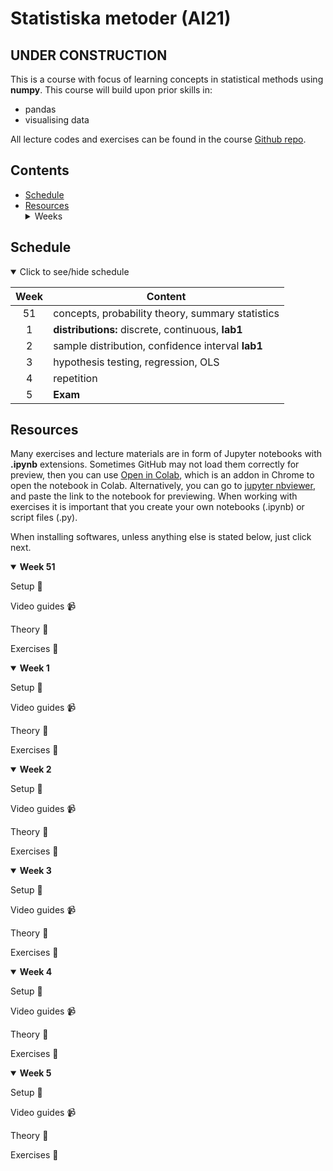 # Statistiska metoder (AI21)

## UNDER CONSTRUCTION

This is a course with focus of learning concepts in statistical methods using **numpy**. This course will build upon prior skills in: 
- pandas
- visualising data 

All lecture codes and exercises can be found in the course [Github repo][ghr].

[ghr]: https://github.com/kokchun/Maskininlarning-AI21

## Contents

- [Schedule](#schedule)
- [Resources](#resources) <details> <summary> Weeks </summary>
  - [Week 51](#week1)
  - [Week 1](#week2)
  - [Week 2](#week3)
  - [Week 3](#week4)
  - [Week 4](#week5)
  - [Week 5](#week6)

</details>

## Schedule

<details open>
  
<summary id="schedule">Click to see/hide schedule</summary>

| Week  | Content                                           |
| :---: | ------------------------------------------------- |
|  51   | concepts, probability theory, summary statistics  |
|   1   | **distributions:** discrete, continuous, **lab1** |
|   2   | sample distribution, confidence interval **lab1** |
|   3   | hypothesis testing, regression, OLS               |
|   4   | repetition                                        |
|   5   | **Exam**                                          |


</details>

## Resources

Many exercises and lecture materials are in form of Jupyter notebooks with **.ipynb** extensions. Sometimes GitHub may not load them correctly for preview, then you can use [Open in Colab][colab_addon], which is an addon in Chrome to open the notebook in Colab. Alternatively, you can go to [jupyter nbviewer][nbviewer], and paste the link to the notebook for previewing. When working with exercises it is important that you create your own notebooks (.ipynb) or script files (.py).

[nbviewer]: https://nbviewer.jupyter.org/
[colab_addon]: https://chrome.google.com/webstore/detail/open-in-colab/iogfkhleblhcpcekbiedikdehleodpjo?hl=sv

When installing softwares, unless anything else is stated below, just click next.

<details open>

<summary id = "week1"><b>Week 51</b></summary>

Setup :wrench:

Video guides :video_camera:

Theory :book:

Exercises :running:

</details>


<details open>

<summary id = "week2"><b >Week 1</b></summary>

Setup :wrench:

Video guides :video_camera:

Theory :book:

Exercises :running:

</details>

<details open>

<summary id = "week3"><b >Week 2</b></summary>

Setup :wrench:

Video guides :video_camera:

Theory :book:

Exercises :running:

</details>

<details open>

<summary id = "week4"><b >Week 3</b></summary>

Setup :wrench:

Video guides :video_camera:

Theory :book:

Exercises :running:

</details>

<details open>

<summary id = "week5"><b >Week 4</b></summary>

Setup :wrench:

Video guides :video_camera:

Theory :book:

Exercises :running:

</details>

<details open>

<summary id = "week6"><b >Week 5</b></summary>

Setup :wrench:

Video guides :video_camera:

Theory :book:

Exercises :running:

</details>
